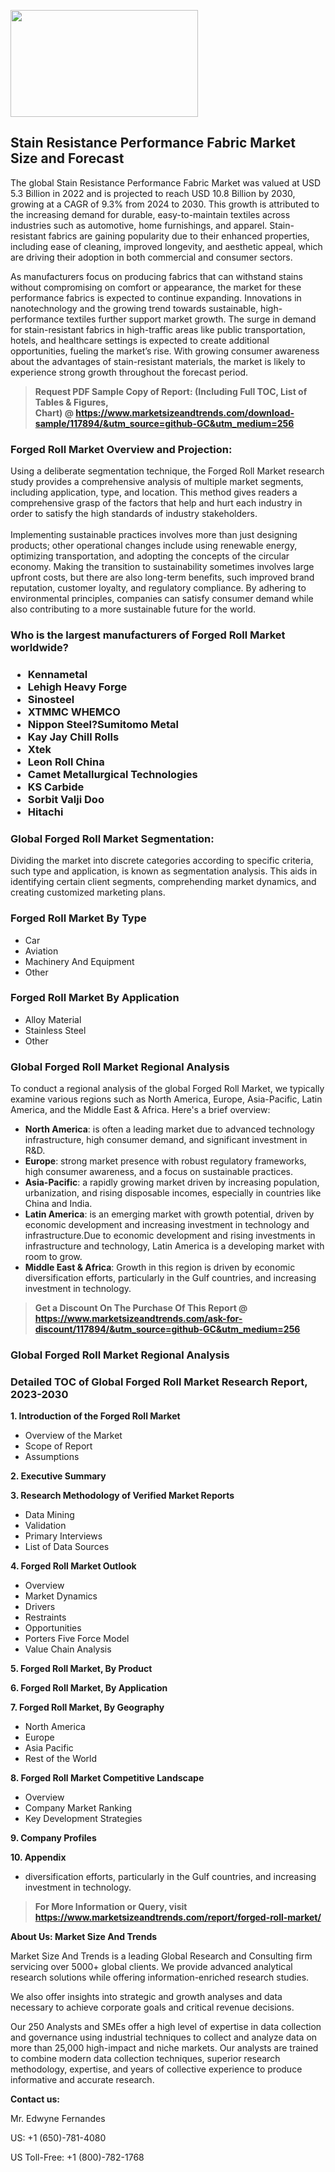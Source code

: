 <p><img class="alignnone size-medium wp-image-20088" src="https://ffe5etoiles.com/wp-content/uploads/2024/12/MST1-300x171.png" alt="" width="300" height="171" /></p><h2>Stain Resistance Performance Fabric Market Size and Forecast</h2><p>The global Stain Resistance Performance Fabric Market was valued at USD 5.3 Billion in 2022 and is projected to reach USD 10.8 Billion by 2030, growing at a CAGR of 9.3% from 2024 to 2030. This growth is attributed to the increasing demand for durable, easy-to-maintain textiles across industries such as automotive, home furnishings, and apparel. Stain-resistant fabrics are gaining popularity due to their enhanced properties, including ease of cleaning, improved longevity, and aesthetic appeal, which are driving their adoption in both commercial and consumer sectors.</p><p>As manufacturers focus on producing fabrics that can withstand stains without compromising on comfort or appearance, the market for these performance fabrics is expected to continue expanding. Innovations in nanotechnology and the growing trend towards sustainable, high-performance textiles further support market growth. The surge in demand for stain-resistant fabrics in high-traffic areas like public transportation, hotels, and healthcare settings is expected to create additional opportunities, fueling the market’s rise. With growing consumer awareness about the advantages of stain-resistant materials, the market is likely to experience strong growth throughout the forecast period.</p></p><blockquote id="" class=""><strong>Request PDF Sample Copy of Report: (Including Full TOC, List of Tables &amp; Figures, Chart)&nbsp;@&nbsp;<strong><a href="https://www.marketsizeandtrends.com/download-sample/117894/&utm_source=github-GC&utm_medium=256" target="_blank">https://www.marketsizeandtrends.com/download-sample/117894/&utm_source=github-GC&utm_medium=256</a></strong></strong></blockquote><h3 id="" class="">Forged Roll Market&nbsp;Overview and Projection:</h3><p id="" class="">Using a deliberate segmentation technique, the Forged Roll Market research study provides a comprehensive analysis of multiple market segments, including application, type, and location. This method gives readers a comprehensive grasp of the factors that help and hurt each industry in order to satisfy the high standards of industry stakeholders. <br /> <br />Implementing sustainable practices involves more than just designing products; other operational changes include using renewable energy, optimizing transportation, and adopting the concepts of the circular economy. Making the transition to sustainability sometimes involves large upfront costs, but there are also long-term benefits, such improved brand reputation, customer loyalty, and regulatory compliance. By adhering to environmental principles, companies can satisfy consumer demand while also contributing to a more sustainable future for the world.</p><h3 id="" class="">Who is the largest manufacturers of&nbsp;Forged Roll Market worldwide?</h3><h3 class=""><p><ul><li>Kennametal </li><li> Lehigh Heavy Forge </li><li> Sinosteel </li><li> XTMMC WHEMCO </li><li> Nippon Steel?Sumitomo Metal </li><li> Kay Jay Chill Rolls </li><li> Xtek </li><li> Leon Roll China </li><li> Camet Metallurgical Technologies </li><li> KS Carbide </li><li> Sorbit Valji Doo </li><li> Hitachi</li></ul></p></h3><h3 id="" class="">Global&nbsp;Forged Roll Market Segmentation:</h3><p id="" class="">Dividing the market into discrete categories according to specific criteria, such type and application, is known as segmentation analysis. This aids in identifying certain client segments, comprehending market dynamics, and creating customized marketing plans.</p><h3 id="" class="">Forged Roll Market&nbsp;By Type</h3><p><p><ul><li>Car</li><li> Aviation</li><li> Machinery And Equipment</li><li> Other</p></li></ul></p></p><h3 id="" class="">Forged Roll Market&nbsp;By Application</h3><p class=""><p><ul><li>Alloy Material</li><li> Stainless Steel</li><li> Other</li></ul></p></p><h3 id="" class="">Global Forged Roll Market Regional Analysis</h3><p id="" class="">To conduct a regional analysis of the global Forged Roll Market, we typically examine various regions such as North America, Europe, Asia-Pacific, Latin America, and the Middle East &amp; Africa. Here's a brief overview:</p><ul><li><strong>North America</strong>: is often a leading market due to advanced technology infrastructure, high consumer demand, and significant investment in R&amp;D.</li><li><strong>Europe</strong>: strong market presence with robust regulatory frameworks, high consumer awareness, and a focus on sustainable practices.</li><li><strong>Asia-Pacific</strong>: a rapidly growing market driven by increasing population, urbanization, and rising disposable incomes, especially in countries like China and India.</li><li><strong>Latin America</strong>: is an emerging market with growth potential, driven by economic development and increasing investment in technology and infrastructure.Due to economic development and rising investments in infrastructure and technology, Latin America is a developing market with room to grow.</li><li><strong>Middle East &amp; Africa</strong>: Growth in this region is driven by economic diversification efforts, particularly in the Gulf countries, and increasing investment in technology.</li></ul><blockquote id="" class=""><strong>Get a Discount On The Purchase Of This Report @ <strong><a href="https://www.marketsizeandtrends.com/ask-for-discount/117894/&utm_source=github-GC&utm_medium=256" target="_blank">https://www.marketsizeandtrends.com/ask-for-discount/117894/&utm_source=github-GC&utm_medium=256</a></strong></strong></blockquote><h3 id="" class="">Global Forged Roll Market Regional Analysis</h3><h3 id="" class="">Detailed TOC of Global Forged Roll Market Research Report, 2023-2030</h3><p id="" class=""><strong>1. Introduction of the Forged Roll Market</strong></p><ul><li>Overview of the Market</li><li>Scope of Report</li><li>Assumptions</li></ul><p id="" class=""><strong>2. Executive Summary</strong></p><p id="" class=""><strong>3. Research Methodology of Verified Market Reports</strong></p><ul><li>Data Mining</li><li>Validation</li><li>Primary Interviews</li><li>List of Data Sources</li></ul><p id="" class=""><strong>4. Forged Roll Market Outlook</strong></p><ul><li>Overview</li><li>Market Dynamics</li><li>Drivers</li><li>Restraints</li><li>Opportunities</li><li>Porters Five Force Model</li><li>Value Chain Analysis</li></ul><p id="" class=""><strong>5. Forged Roll Market, By Product</strong></p><p id="" class=""><strong>6. Forged Roll Market, By Application</strong></p><p id="" class=""><strong>7. Forged Roll Market, By Geography</strong></p><ul><li>North America</li><li>Europe</li><li>Asia Pacific</li><li>Rest of the World</li></ul><p id="" class=""><strong>8. Forged Roll Market Competitive Landscape</strong></p><ul><li>Overview</li><li>Company Market Ranking</li><li>Key Development Strategies</li></ul><p id="" class=""><strong>9. Company Profiles</strong></p><p id="" class=""><strong>10. Appendix</strong></p><ul><li>diversification efforts, particularly in the Gulf countries, and increasing investment in technology.</li></ul><blockquote id="" class=""><strong>For More Information or Query, visit <strong><strong><a href="https://www.marketsizeandtrends.com/report/forged-roll-market/" target="_blank">https://www.marketsizeandtrends.com/report/forged-roll-market/</a></strong></strong></strong></blockquote><p id="" class=""><strong>About Us: Market Size And Trends</strong></p><p id="" class="">Market Size And Trends is a leading Global Research and Consulting firm servicing over 5000+ global clients. We provide advanced analytical research solutions while offering information-enriched research studies.</p><p id="" class="">We also offer insights into strategic and growth analyses and data necessary to achieve corporate goals and critical revenue decisions.</p><p id="" class="">Our 250 Analysts and SMEs offer a high level of expertise in data collection and governance using industrial techniques to collect and analyze data on more than 25,000 high-impact and niche markets. Our analysts are trained to combine modern data collection techniques, superior research methodology, expertise, and years of collective experience to produce informative and accurate research.</p><p id="" class=""><strong>Contact us:</strong></p><p id="" class="">Mr. Edwyne Fernandes</p><p id="" class="">US: +1 (650)-781-4080</p><p id="" class="">US Toll-Free: +1 (800)-782-1768</p>
